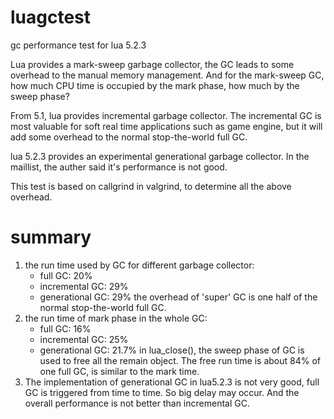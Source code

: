 luagctest
=========

gc performance test for lua 5.2.3

Lua provides a mark-sweep garbage collector, the GC leads to some overhead to the manual
memory management. And for the mark-sweep GC, how much CPU time is occupied by the mark
phase, how much by the sweep phase?

From 5.1, lua provides incremental garbage collector. The incremental GC is most valuable
for soft real time applications such as game engine, but it will add some overhead to
the normal stop-the-world full GC.

lua 5.2.3 provides an experimental generational garbage collector. In the maillist, 
the auther said it's performance is not good.

This test is based on callgrind in valgrind, to determine all the above overhead.

summary
=======

1. the run time used by GC for different garbage collector:
   * full GC:         20%
   * incremental GC:  29%
   * generational GC: 29%
   the overhead of 'super' GC is one half of the normal stop-the-world full GC.
2. the run time of mark phase in the whole GC:
   * full GC:         16%
   * incremental GC:  25%
   * generational GC: 21.7%
   in lua_close(), the sweep phase of GC is used to free all the remain object.
   The free run time is about 84% of one full GC, is similar to the mark time.
3. The implementation of generational GC in lua5.2.3 is not very good, full GC
   is triggered from time to time. So big delay may occur. And the overall 
   performance is not better than incremental GC.

